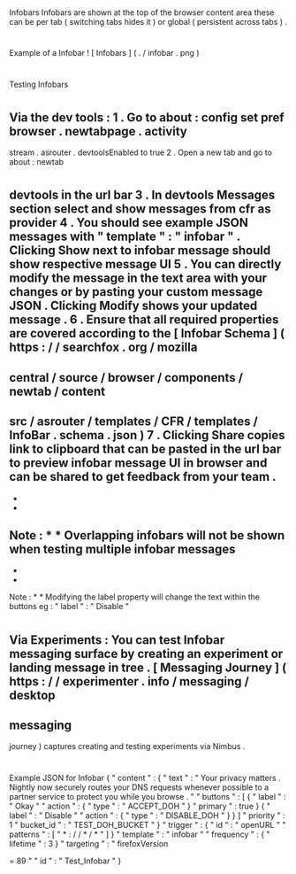 #
Infobars
Infobars
are
shown
at
the
top
of
the
browser
content
area
these
can
be
per
tab
(
switching
tabs
hides
it
)
or
global
(
persistent
across
tabs
)
.
#
#
Example
of
a
Infobar
!
[
Infobars
]
(
.
/
infobar
.
png
)
#
#
Testing
Infobars
#
#
#
Via
the
dev
tools
:
1
.
Go
to
about
:
config
set
pref
browser
.
newtabpage
.
activity
-
stream
.
asrouter
.
devtoolsEnabled
to
true
2
.
Open
a
new
tab
and
go
to
about
:
newtab
#
devtools
in
the
url
bar
3
.
In
devtools
Messages
section
select
and
show
messages
from
cfr
as
provider
4
.
You
should
see
example
JSON
messages
with
"
template
"
:
"
infobar
"
.
Clicking
Show
next
to
infobar
message
should
show
respective
message
UI
5
.
You
can
directly
modify
the
message
in
the
text
area
with
your
changes
or
by
pasting
your
custom
message
JSON
.
Clicking
Modify
shows
your
updated
message
.
6
.
Ensure
that
all
required
properties
are
covered
according
to
the
[
Infobar
Schema
]
(
https
:
/
/
searchfox
.
org
/
mozilla
-
central
/
source
/
browser
/
components
/
newtab
/
content
-
src
/
asrouter
/
templates
/
CFR
/
templates
/
InfoBar
.
schema
.
json
)
7
.
Clicking
Share
copies
link
to
clipboard
that
can
be
pasted
in
the
url
bar
to
preview
infobar
message
UI
in
browser
and
can
be
shared
to
get
feedback
from
your
team
.
-
*
*
Note
:
*
*
Overlapping
infobars
will
not
be
shown
when
testing
multiple
infobar
messages
-
*
*
Note
:
*
*
Modifying
the
label
property
will
change
the
text
within
the
buttons
eg
:
"
label
"
:
"
Disable
"
#
#
#
Via
Experiments
:
You
can
test
Infobar
messaging
surface
by
creating
an
experiment
or
landing
message
in
tree
.
[
Messaging
Journey
]
(
https
:
/
/
experimenter
.
info
/
messaging
/
desktop
-
messaging
-
journey
)
captures
creating
and
testing
experiments
via
Nimbus
.
#
#
#
Example
JSON
for
Infobar
{
"
content
"
:
{
"
text
"
:
"
Your
privacy
matters
.
Nightly
now
securely
routes
your
DNS
requests
whenever
possible
to
a
partner
service
to
protect
you
while
you
browse
.
"
"
buttons
"
:
[
{
"
label
"
:
"
Okay
"
"
action
"
:
{
"
type
"
:
"
ACCEPT_DOH
"
}
"
primary
"
:
true
}
{
"
label
"
:
"
Disable
"
"
action
"
:
{
"
type
"
:
"
DISABLE_DOH
"
}
}
]
"
priority
"
:
1
"
bucket_id
"
:
"
TEST_DOH_BUCKET
"
}
"
trigger
"
:
{
"
id
"
:
"
openURL
"
"
patterns
"
:
[
"
*
:
/
/
*
/
*
"
]
}
"
template
"
:
"
infobar
"
"
frequency
"
:
{
"
lifetime
"
:
3
}
"
targeting
"
:
"
firefoxVersion
>
=
89
"
"
id
"
:
"
Test_Infobar
"
}
